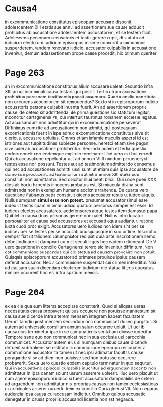 # Causa4
in excommunicatione constitutus episcopum accusare disponit, adolescentem XIII etatis sue annui ad assertionem sue cause adducit prohibitus ab accusatione adolescentem accusatorem, et se testem facit. Adolescens personam accusatoris et testis gerere cupit, di statuta ad iudicium electorum iudicium episcopus minime concurrit a comunione suspenderem, tandem renovato iudicio, accusator culpabilis in accusatione invenitur, demum adassertionem prope cause procedit, hic primum queriter

# Page 263
an in excommunicatione constitutus alium accusare ualeat. Secundo infra XIII annui incriminali causa testari. qui possit. Tertio utrum accusatione prohibitus personam testificantis possit assumere. Quarto an die constituta non occurens acocmionem sit remouendus? Sexto si in episcoporum indicio accusatoris persona culpabit inuenta fuerit. An ad assertionem proprie cause, de cetero sit admittenda, de prima questione sic statutum legitur, inconcitur cartaginensi VII, cui interfuit faustinus romanem ecclesie legatus. Ad accusandum non admittitur qui in excommunicatione perseverat Diffinimus eum rite ad accusationem non admitti, qui posteaquam excomicationis fuerit in ispa adhuc excomunicatione constitutus sive sit clericus, accusare uoluitus. Omnes etiam infamie maculis aspersi id est istriones aut turpititudinus subiecte personne. heretici etiam sive pagani sive iudei ab accusatione prohibentur. Secunda autem et tertia questio eodem concit uno eodemque capitulo terminatur Illud uero est huiusmodi. Qui ab accusatione repelluntur aut ad annum VIIII nondum peruenerynt testes esse non possunt. Testes aut ad testimonium admittendo censemus qui nec ad accusationem admitti iussi sunt, ut etiam quis ipse accusatore de domo sua produxerit. ad testimonium aut intra annos XIII etatis sue constituti non admittantur. Sed obicitur illud beati bricii. Qui uoce pueri XXX dies ab hortu habentis innocens probatus est. Si miracula divina sunt admiranda non in exemplum humane accionis trahenda. De quarta vero questione Fabianus papa constituit dicens accusator testis ut iudex aliquis. Nullus umquam **simul esse non potest.** presumat accusator simul esse iudex ut testis quam in omni iudicio quatuor personas semper est esse. Id iudices electos accusatores. acdefensores atque testes item damasus papa. Quiblet in causa duas personas gerere non ualet. Nullus introducatur personaliter ad causa sed accusatores et accusati equa audiantur. ratione iuxta quod ordo exigit. Accusatores uero iudices non idem sint per se iudices per se testes per se accusati unusquiusque in suo ordine. Inscriptio semper fiat ut talionem calumpniator recipiat quia ante inscriptionem nemo debet indicare ut dampnari cum et seculi leges hec eadem retieneant. De V uero questione in concilio Cartaginensi terero sic inuenitur diffinitum. Non est communione suspendus qui die statua ad causam prevenire non potuit. Quisquis episcoporum accusator ad primates prouince ipsius causam deferat accusator. Nec a communione suspendat cui crimen intenditur. Nisi ad causam suam dicendam electorum iudicium die statua litteris euocatus minime occurerit hoc est infra spatium mensis.

# Page 264
ex ea die qua eum litteras accepisse constiterit. Quod si aliquas ueras necessitatis causa probaverit quibus occurere non potuisse manifestum sit causa sue dicende intra alterem mensem integram habeat facultatem. Uerum tamdiu post mensem secundum non communicet donec purgetur. Si autem ad universale consilium annum salum occurere uoluit. Ut uel ibi causa eius terminetur ipse in se dampnationis sentatiam dixisse iudecitur. Tempore sane quo non communicat nec in sua ecclesia uel parocchia communicet. Accusator autem eius si numquam diebus cause dicende defuerit subtrahens se restituto in communione episcopo remouater a communione accusator ita tamen ut nec ipsi adimatur facultas cause peragande si se ad diem non uoluisse sed non potuisse occurere probaverit. Sexta uero questio eodem capitulo terminatur in quo sequitur. Qui in accusatione episcopi culpabilis inuenitur ad arguendum decento non admittatur in ipsa canam solunt uerum asserere uoluerit. Illud uero placuit ut cum agere episcoporum iudico si fuerit accusatoris dampnabilis de cetero ad arguendum non admittatur nisi proprias causas non tamen ecclesiasticas ut criminales asserer ouluerit. Item ex concilio Cartaginensi VII. Non negatus audencia ipsa causa cui accusam indicitur. Omnibus quibus accusatio denegatur in causis propriis accusandi licentia non est neganda. 
